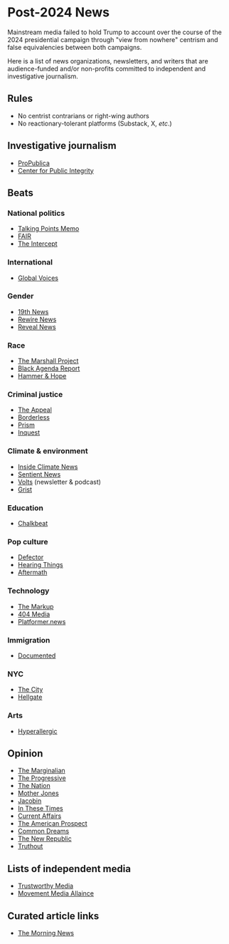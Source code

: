 # Post-2024 News
Mainstream media failed to hold Trump to account over the course of the 2024 presidential campaign through "view from nowhere" centrism and false equivalencies between both campaigns.

Here is a list of news organizations, newsletters, and writers that are audience-funded and/or non-profits committed to independent and investigative journalism.

## Rules
* No centrist contrarians or right-wing authors
* No reactionary-tolerant platforms (Substack, X, *etc*.)

## Investigative journalism
* [ProPublica](https://www.propublica.org/)
* [Center for Public Integrity](https://publicintegrity.org/) 

## Beats

### National politics
* [Talking Points Memo](https://talkingpointsmemo.com/)
* [FAIR](https://fair.org/)
* [The Intercept](https://theintercept.com/)

### International
* [Global Voices](https://globalvoices.org/)

### Gender
* [19th News](https://19thnews.org/)
* [Rewire News](https://rewirenewsgroup.com/)
* [Reveal News](https://revealnews.org/)

### Race
* [The Marshall Project](https://www.themarshallproject.org/)
* [Black Agenda Report](https://www.blackagendareport.com/)
* [Hammer & Hope](https://hammerandhope.org/)

### Criminal justice
* [The Appeal](https://theappeal.org/)
* [Borderless](https://borderlessmag.org/)
* [Prism](https://prismreports.org/)
* [Inquest](https://inquest.org/)

### Climate & environment
* [Inside Climate News](https://insideclimatenews.org/)
* [Sentient News](https://sentientmedia.org/)
* [Volts](https://www.volts.wtf/) (newsletter & podcast)
* [Grist](https://grist.org/)

### Education
* [Chalkbeat](https://www.chalkbeat.org/)

### Pop culture
* [Defector](https://defector.com/)
* [Hearing Things](https://www.hearingthings.co/)
* [Aftermath](https://aftermath.site/)

### Technology
* [The Markup](https://themarkup.org/)
* [404 Media](https://www.404media.co/)
* [Platformer.news](https://platformer.news/)

### Immigration
- [Documented](https://documentedny.com/)

### NYC
- [The City](https://www.thecity.nyc/)
- [Hellgate](https://hellgatenyc.com/)

### Arts
- [Hyperallergic](https://hyperallergic.com/)

## Opinion
* [The Marginalian](https://www.themarginalian.org/)
* [The Progressive](https://progressive.org/)
* [The Nation](https://www.thenation.com/)
* [Mother Jones](https://www.motherjones.com/)
* [Jacobin](https://jacobinmag.com/)
* [In These Times](http://inthesetimes.com/)
* [Current Affairs](https://www.currentaffairs.org/)
* [The American Prospect](https://prospect.org/)
* [Common Dreams](https://www.commondreams.org/)
* [The New Republic](https://newrepublic.com/)
* [Truthout](https://truthout.org/)

## Lists of independent media
* [Trustworthy Media](https://www.trustworthymedia.org/list-of-independent-media/)
* [Movement Media Allaince](https://movement-media.org/)

## Curated article links
- [The Morning News](https://themorningnews.org/)
